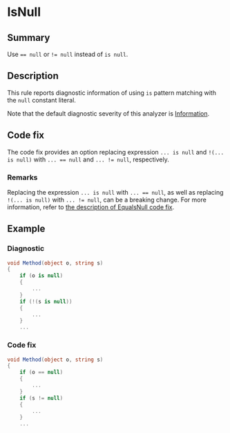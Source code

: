 # IsNull

## Summary

Use `== null` or `!= null` instead of `is null`.

## Description

This rule reports diagnostic information of using `is` pattern matching
with the `null` constant literal.

Note that the default diagnostic severity of this analyzer is
[Information][diagnostic-severity].

## Code fix

The code fix provides an option replacing expression `... is null` and
`!(... is null)` with `... == null` and `... != null`, respectively.

### Remarks

Replacing the expression `... is null` with `... == null`, as well as replacing
`!(... is null)` with `... != null`, can be a breaking change.
For more information, refer to
[the description of EqualsNull code fix](../EqualsNull.md#Remarks).

## Example

### Diagnostic

```csharp
void Method(object o, string s)
{
    if (o is null)
    {
        ...
    }
    if (!(s is null))
    {
        ...
    }
    ...
```

### Code fix

```csharp
void Method(object o, string s)
{
    if (o == null)
    {
        ...
    }
    if (s != null)
    {
        ...
    }
    ...
```

[diagnostic-severity]:
  https://docs.microsoft.com/en-us/dotnet/api/microsoft.codeanalysis.diagnosticseverity?view=roslyn-dotnet
